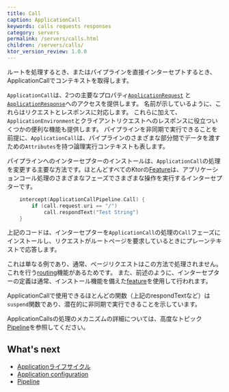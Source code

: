 ```yaml
---
title: Call
caption: ApplicationCall
keywords: calls requests responses
category: servers
permalink: /servers/calls.html
children: /servers/calls/
ktor_version_review: 1.0.0
---
```


ルートを処理するとき、またはパイプラインを直接インターセプトするとき、ApplicationCallでコンテキストを取得します。

`ApplicationCall`は、2つの主要なプロパティ[`ApplicationRequest`](/servers/calls/requests.html)
と[`ApplicationResponse`](/servers/calls/responses.html)へのアクセスを提供します。
名前が示しているように、これらはリクエストとレスポンスに対応します。
これらに加えて、`ApplicationEnvironment`とクライアントリクエストへのレスポンスに役立ついくつかの便利な機能も提供します。
パイプラインを非同期で実行できることを前提に、`ApplicationCall`は、パイプラインのさまざまな部分間でデータを渡すための`Attributes`を持つ論理実行コンテキストも表します。

パイプラインへのインターセプターのインストールは、`ApplicationCall`の処理を変更する主要な方法です。ほとんどすべてのKtorの[Feature](/servers/features)は、アプリケーションコール処理のさまざまなフェーズでさまざまな操作を実行するインターセプターです。

```kotlin
    intercept(ApplicationCallPipeline.Call) { 
        if (call.request.uri == "/")
            call.respondText("Test String")
    }
```

上記のコードは、インターセプターを`ApplicationCall`の処理の`Call`フェーズにインストールし、リクエストがルートページを要求しているときにプレーンテキストで応答します。

これは単なる例であり、通常、ページリクエストはこの方法で処理されません。これを行う[routing](/servers/features/routing)機能があるためです。
また、前述のように、インターセプターの定義は通常、インストール機能を備えた[feature](/servers/features)を使用して行われます。

ApplicationCallで使用できるほとんどの関数（上記のrespondTextなど）は`suspend`関数であり、潜在的に非同期で実行できることを示しています。

ApplicationCallsの処理のメカニズムの詳細については、高度なトピック[Pipeline](/advanced/pipeline)を参照してください。

## What's next

- [Applicationライフサイクル](https://jp.ktor.work/servers/lifecycle.html)
- [Application configuration](https://jp.ktor.work/servers/configuration.html)
- [Pipeline](/advanced/pipeline)
